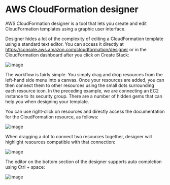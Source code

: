 # AWS CloudFormation designer

AWS CloudFormation designer is a tool that lets you create and edit CloudFormation templates using a graphic user interface. 

Designer hides a lot of the complexity of editing a CloudFormation template using a standard text editor. You can access it directly at https://console.aws.amazon.com/cloudformation/designer or in the CloudFormation dashboard after you click on Create Stack:

![image](https://user-images.githubusercontent.com/23625821/130321274-82fb3804-ef94-4358-88b2-85f4f36b7fcb.png)

The workflow is fairly simple. You simply drag and drop resources from the left-hand side menu into a canvas. Once your resources are added, you can then connect them to other resources using the small dots surrounding each resource icon. In the preceding example, we are connecting an EC2 instance to its security group. There are a number of hidden gems that can help you when designing your template.

You can use right-click on resources and directly access the documentation for the CloudFormation resource, as follows:

![image](https://user-images.githubusercontent.com/23625821/130321499-c1fa3fd8-988a-43dd-9a98-ade50393cd33.png)

When dragging a dot to connect two resources together, designer will highlight resources compatible with that connection:

![image](https://user-images.githubusercontent.com/23625821/130321520-60f58b8d-02c4-4604-805a-fe86c025b10e.png)

The editor on the bottom section of the designer supports auto completion using Ctrl + space:

![image](https://user-images.githubusercontent.com/23625821/130321537-467a0be7-6142-49c0-b101-e705c6cb091c.png)

